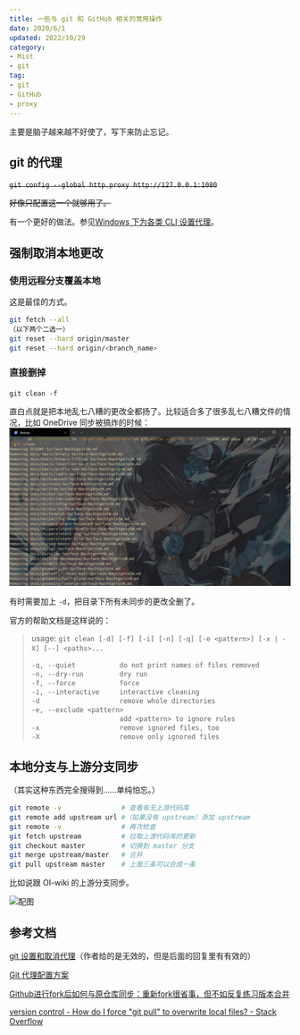 ```yaml
---
title: 一些与 git 和 GitHub 相关的常用操作
date: 2020/6/1
updated: 2022/10/29
category: 
- Mist
- git
tag: 
- git
- GitHub
- proxy
---
```

主要是脑子越来越不好使了，写下来防止忘记。

<!-- more -->

## git 的代理

~~`git config --global http.proxy http://127.0.0.1:1080`~~

~~好像只配置这一个就够用了。~~

有一个更好的做法。参见[Windows 下为各类 CLI 设置代理](set-proxy-for-cli.md)。

## 强制取消本地更改

### 使用远程分支覆盖本地

这是最佳的方式。

```Bash
git fetch --all
（以下两个二选一）
git reset --hard origin/master
git reset --hard origin/<branch_name>
```

### 直接删掉

`git clean -f`

直白点就是把本地乱七八糟的更改全都扬了。比较适合多了很多乱七八糟文件的情况，比如 OneDrive 同步被搞炸的时候：[![git clean 示例](image/2020-06-17_19-56-58.png)](image/2020-06-17_19-56-58.png)

有时需要加上 `-d`，把目录下所有未同步的更改全删了。

官方的帮助文档是这样说的：

>usage: `git clean [-d] [-f] [-i] [-n] [-q] [-e <pattern>] [-x | -X] [--] <paths>...`
>
>     -q, --quiet           do not print names of files removed
>     -n, --dry-run         dry run
>     -f, --force           force
>     -i, --interactive     interactive cleaning
>     -d                    remove whole directories
>     -e, --exclude <pattern>
>                           add <pattern> to ignore rules
>     -x                    remove ignored files, too
>     -X                    remove only ignored files

## 本地分支与上游分支同步

（其实这种东西完全搜得到……单纯怕忘。）

```Bash
git remote -v               # 查看有无上游代码库
git remote add upstream url #（如果没有 upstream）添加 upstream
git remote -v               # 再次检查
git fetch upstream          # 拉取上游代码库的更新
git checkout master         # 切换到 master 分支
git merge upstream/master   # 合并
git pull upstream master    # 上面三条可以合成一条
```

比如说跟 OI-wiki 的上游分支同步。

![配图](2020-06-01_15-42-00.jpg)

## 参考文档

[git 设置和取消代理](https://gist.github.com/laispace/666dd7b27e9116faece6)（作者给的是无效的，但是后面的回复里有有效的）

[Git 代理配置方案](https://wiki.imalan.cn/archives/Git%20%E4%BB%A3%E7%90%86%E9%85%8D%E7%BD%AE%E6%96%B9%E6%A1%88/)

[Github进行fork后如何与原仓库同步：重新fork很省事，但不如反复练习版本合并](https://github.com/selfteaching/the-craft-of-selfteaching/issues/67)

[version control - How do I force "git pull" to overwrite local files? - Stack Overflow](https://stackoverflow.com/questions/1125968/how-do-i-force-git-pull-to-overwrite-local-files)
